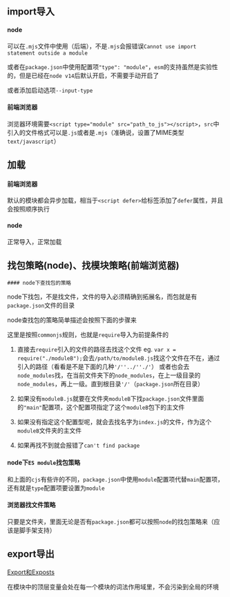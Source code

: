 ## import导入

#### node

可以在`.mjs`文件中使用（后端），不是`.mjs`会报错误`Cannot use import statement outside a module`

或者在`package.json`中使用配置项`"type": "module"`，`esm`的支持虽然是实验性的，但是已经在`node v14`后默认开启，不需要手动开启了

或者添加启动选项`--input-type`



#### 前端浏览器

浏览器环境需要`<script type="module" src="path_to_js"></script>`，`src`中引入的文件格式可以是`.js`或者是`.mjs`（准确说，设置了MIME类型`text/javascript`）



## 加载

#### 前端浏览器

默认的模块都会异步加载，相当于`<script defer>`给标签添加了`defer`属性，并且会按照顺序执行



#### node

正常导入，正常加载



## 找包策略(node)、找模块策略(前端浏览器)



    #### node下查找包的策略

node下找包，不是找文件，文件的导入必须精确到拓展名，而包就是有`package.json`文件的目录

node查找包的策略简单描述会按照下面的步骤来

这里是按照`commonjs`规则，也就是`require`导入为前提条件的

1. 直接去`require`引入的文件的路径去找这个文件 eg. `var x = require("./moduleB");`会去`/path/to/moduleB.js`找这个文件在不在，通过引入的路径（看看是不是下面的几种`'/''../''./'`）
或者也会去`node_modules`找，在当前文件夹下的`node_modules`，在上一级目录的`node_modules`，再上一级。直到根目录`'/'`（`package.json`所在目录）

2. 如果没有`moduleB.js`就要在文件夹`moduleB`下找`package.json`文件里面的`"main"`配置项，这个配置项指定了这个`moduleB`包下的主文件

3. 如果没有指定这个配置型呢，就会去找名字为`index.js`的文件，作为这个`moduleB`文件夹的主文件

4. 如果再找不到就会报错了`can't find package`



#### node下`ES module`找包策略

和上面的`cjs`有些许的不同，`package.json`中使用`module`配置项代替`main`配置项，还有就是`type`配置项要设置为`module`



#### 浏览器找文件策略

只要是文件夹，里面无论是否有`package.json`都可以按照`node`的找包策略来（应该是脚手架支持）



## export导出

[Export和Exposts](https://flowus.cn/469ff45c-397f-4ba2-af33-750b77087f23)

在模块中的顶层变量会处在每一个模块的词法作用域里，不会污染到全局的环境




